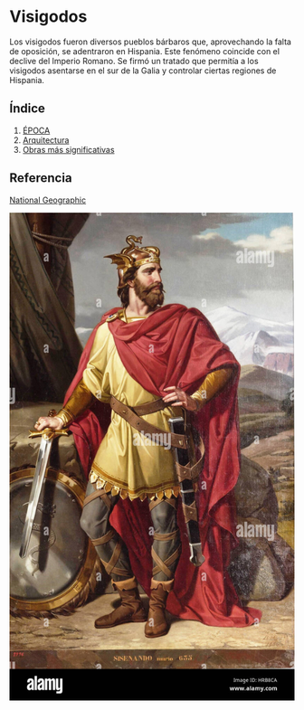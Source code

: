 # Visigodos

Los visigodos fueron diversos pueblos bárbaros que, aprovechando la falta de oposición, se adentraron en Hispania. Este fenómeno coincide con el declive del Imperio Romano. Se firmó un tratado que permitía a los visigodos asentarse en el sur de la Galia y controlar ciertas regiones de Hispania.

## Índice

1. [ÉPOCA](ÉPOCA.md)
2. [Arquitectura](ARQUITECTURA.md)
3. [Obras más significativas](OBRAS.md)

## Referencia
[National Geographic](https://www.nationalgeographic.com.es/)

![](img/sisenando-rey-de-los-visigodos-museo-del-prado-HRB8CA.jpg)
